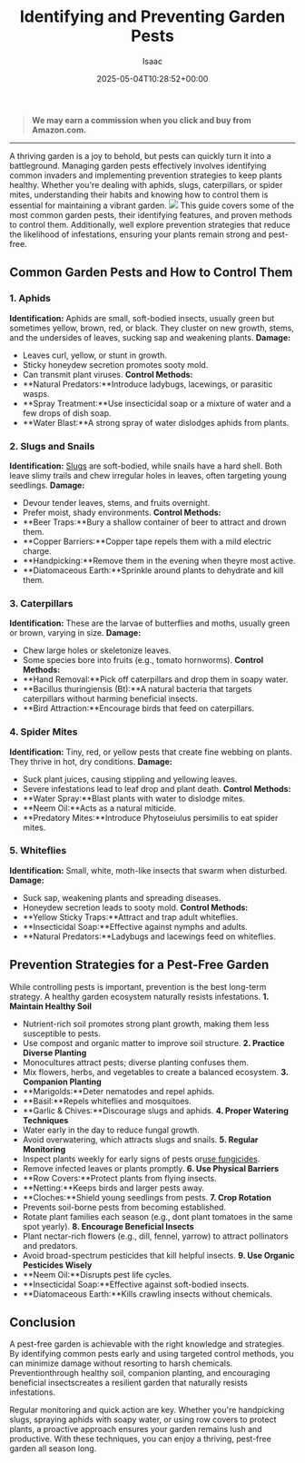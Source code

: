 ﻿---
author: Isaac
layout: post
title: Identifying and Preventing Garden Pests
date: '2025-05-04T10:28:52+00:00'
categories:
- Bees
- Beetles
- Guide
- Wasps
tags: []
slug: /identifying-and-preventing-garden-pests/
lastmod: 2025-05-07T12:21:28+03:00
---
> **We may earn a commission when you click and buy from Amazon.com.**
>

---
A thriving garden is a joy to behold, but pests can quickly turn it into a battleground. Managing garden pests effectively involves identifying common invaders and implementing prevention strategies to keep plants healthy.
Whether you're dealing with aphids, slugs, caterpillars, or spider mites, understanding their habits and knowing how to control them is essential for maintaining a vibrant garden.
![](/assets/img/03/Identifying-and-Preventing-Garden-Pests-300x225.jpg)
This guide covers some of the most common garden pests, their identifying features, and proven methods to control them. Additionally, well explore prevention strategies that reduce the likelihood of infestations, ensuring your plants remain strong and pest-free.
## **Common Garden Pests and How to Control Them**
### **1. Aphids**
**Identification:**
Aphids are small, soft-bodied insects, usually green but sometimes yellow, brown, red, or black. They cluster on new growth, stems, and the undersides of leaves, sucking sap and weakening plants.
**Damage:**
- Leaves curl, yellow, or stunt in growth.
- Sticky honeydew secretion promotes sooty mold.
- Can transmit plant viruses.
**Control Methods:**
- **Natural Predators:**Introduce ladybugs, lacewings, or parasitic wasps.
- **Spray Treatment:**Use insecticidal soap or a mixture of water and a few drops of dish soap.
- **Water Blast:**A strong spray of water dislodges aphids from plants.
### **2. Slugs and Snails**
**Identification:**
[Slugs](https://pestpolicy.com/do-lizards-eat-snails/)
are soft-bodied, while snails have a hard shell. Both leave slimy trails and chew irregular holes in leaves, often targeting young seedlings.
**Damage:**
- Devour tender leaves, stems, and fruits overnight.
- Prefer moist, shady environments.
**Control Methods:**
- **Beer Traps:**Bury a shallow container of beer to attract and drown them.
- **Copper Barriers:**Copper tape repels them with a mild electric charge.
- **Handpicking:**Remove them in the evening when theyre most active.
- **Diatomaceous Earth:**Sprinkle around plants to dehydrate and kill them.
### **3. Caterpillars**
**Identification:**
These are the larvae of butterflies and moths, usually green or brown, varying in size.
**Damage:**
- Chew large holes or skeletonize leaves.
- Some species bore into fruits (e.g., tomato hornworms).
**Control Methods:**
- **Hand Removal:**Pick off caterpillars and drop them in soapy water.
- **Bacillus thuringiensis (Bt):**A natural bacteria that targets caterpillars without harming beneficial insects.
- **Bird Attraction:**Encourage birds that feed on caterpillars.
### **4. Spider Mites**
**Identification:**
Tiny, red, or yellow pests that create fine webbing on plants. They thrive in hot, dry conditions.
**Damage:**
- Suck plant juices, causing stippling and yellowing leaves.
- Severe infestations lead to leaf drop and plant death.
**Control Methods:**
- **Water Spray:**Blast plants with water to dislodge mites.
- **Neem Oil:**Acts as a natural miticide.
- **Predatory Mites:**Introduce Phytoseiulus persimilis to eat spider mites.
### **5. Whiteflies**
**Identification:**
Small, white, moth-like insects that swarm when disturbed.
**Damage:**
- Suck sap, weakening plants and spreading diseases.
- Honeydew secretion leads to sooty mold.
**Control Methods:**
- **Yellow Sticky Traps:**Attract and trap adult whiteflies.
- **Insecticidal Soap:**Effective against nymphs and adults.
- **Natural Predators:**Ladybugs and lacewings feed on whiteflies.
## **Prevention Strategies for a Pest-Free Garden**
While controlling pests is important, prevention is the best long-term strategy. A healthy garden ecosystem naturally resists infestations.
**1. Maintain Healthy Soil**
- Nutrient-rich soil promotes strong plant growth, making them less susceptible to pests.
- Use compost and organic matter to improve soil structure.
**2. Practice Diverse Planting**
- Monocultures attract pests; diverse planting confuses them.
- Mix flowers, herbs, and vegetables to create a balanced ecosystem.
**3. Companion Planting**
- **Marigolds:**Deter nematodes and repel aphids.
- **Basil:**Repels whiteflies and mosquitoes.
- **Garlic & Chives:**Discourage slugs and aphids.
**4. Proper Watering Techniques**
- Water early in the day to reduce fungal growth.
- Avoid overwatering, which attracts slugs and snails.
**5. Regular Monitoring**
- Inspect plants weekly for early signs of pests or[use fungicides](https://pestpolicy.com/best-fungicide-powdery-mildew/).
- Remove infected leaves or plants promptly.
**6. Use Physical Barriers**
- **Row Covers:**Protect plants from flying insects.
- **Netting:**Keeps birds and larger pests away.
- **Cloches:**Shield young seedlings from pests.
**7. Crop Rotation**
- Prevents soil-borne pests from becoming established.
- Rotate plant families each season (e.g., dont plant tomatoes in the same spot yearly).
**8. Encourage Beneficial Insects**
- Plant nectar-rich flowers (e.g., dill, fennel, yarrow) to attract pollinators and predators.
- Avoid broad-spectrum pesticides that kill helpful insects.
**9. Use Organic Pesticides Wisely**
- **Neem Oil:**Disrupts pest life cycles.
- **Insecticidal Soap:**Effective against soft-bodied insects.
- **Diatomaceous Earth:**Kills crawling insects without chemicals.
## **Conclusion**
A pest-free garden is achievable with the right knowledge and strategies. By identifying common pests early and using targeted control methods, you can minimize damage without resorting to harsh chemicals. Preventionthrough healthy soil, companion planting, and encouraging beneficial insectscreates a resilient garden that naturally resists infestations.

Regular monitoring and quick action are key. Whether you're handpicking slugs, spraying aphids with soapy water, or using row covers to protect plants, a proactive approach ensures your garden remains lush and productive. With these techniques, you can enjoy a thriving, pest-free garden all season long.